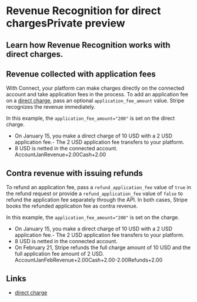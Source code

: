 # Revenue Recognition for direct chargesPrivate preview

## Learn how Revenue Recognition works with direct charges.

## Revenue collected with application fees

With Connect, your platform can make charges directly on the connected account
and take application fees in the process. To add an application fee on a [direct
charge](https://docs.stripe.com/connect/direct-charges), pass an optional
`application_fee_amount` value. Stripe recognizes the revenue immediately.

In this example, the `application_fee_amount="200"` is set on the direct charge.

- On January 15, you make a direct charge of 10 USD with a 2 USD application
fee.- The 2 USD application fee transfers to your platform.
- 8 USD is netted in the connected account.
AccountJanRevenue+2.00Cash+2.00
## Contra revenue with issuing refunds

To refund an application fee, pass a `refund_application_fee` value of `true` in
the refund request or provide a `refund_application_fee` value of `false` to
refund the application fee separately through the API. In both cases, Stripe
books the refunded application fee as contra revenue.

In this example, the `application_fee_amount="200"` is set on the charge.

- On January 15, you make a direct charge of 10 USD with a 2 USD application
fee.- The 2 USD application fee transfers to your platform.
- 8 USD is netted in the connected account.
- On February 21, Stripe refunds the full charge amount of 10 USD and the full
application fee amount of 2 USD.
AccountJanFebRevenue+2.00Cash+2.00-2.00Refunds+2.00

## Links

- [direct charge](https://docs.stripe.com/connect/direct-charges)